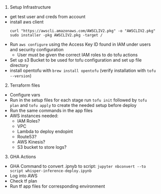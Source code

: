 1. Setup Infrastructure
 - get test user and creds from account
 - install aws client
    ```
   curl "https://awscli.amazonaws.com/AWSCLIV2.pkg" -o "AWSCLIV2.pkg"
    sudo installer -pkg AWSCLIV2.pkg -target / 
   ```
 - Run ```aws configure``` using the Access Key ID found in IAM under users and security configuration
   - User must be given the correct IAM roles to do tofu actions
 - Set up s3 Bucket to be used for tofu configuration and set up file directory
 - install opentofu with ```brew install opentofu``` (verify installation with ```tofu --version```)
2. Terraform files
 - Configure vars
 - Run in the setup files for each stage run ```tofu init``` followed by ```tofu plan``` and ```tofu apply``` to create the needed setup before deploy
 - Run the same commands in the app files
 - AWS instances needed:
   - IAM Roles?
   - VPC
   - Lambda to deploy endopint
   - Route53?
   - AWS Kinesis?
   - S3 bucket to store logs?
3. GHA Actions
 - GHA Command to convert .ipnyb to script: ```jupyter nbconvert --to script whisper-inference-deploy.ipynb```
 - Log into AWS
 - Check tf plan
 - Run tf app files for corresponding environment
